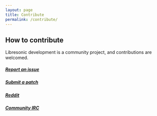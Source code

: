 ```yaml
---
layout: page
title: Contribute
permalink: /contribute/
---
```

## How to contribute

Libresonic development is a community project, and contributions are welcomed.

##### [<i class="fa fa-exclamation-triangle fa-fw"></i>Report an issue](https://github.com/Libresonic/libresonic/issues/new)

##### [<i class="fa fa-puzzle-piece fa-fw"></i>Submit a patch](https://github.com/Libresonic/libresonic/issues?q=is%3Aissue+is%3Aopen+label%3Apatches-welcome)

##### [<i class="fa fa-reddit-square fa-fw"></i>Reddit](https://www.reddit.com/r/libresonic)

##### [<i class="fa fa-comments-o fa-fw"></i>Community IRC](http://webchat.freenode.net?channels=%23libresonic)
